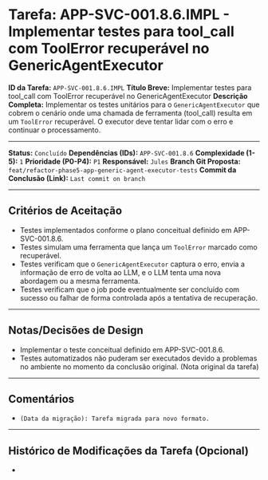# Tarefa: APP-SVC-001.8.6.IMPL - Implementar testes para tool_call com ToolError recuperável no GenericAgentExecutor

**ID da Tarefa:** `APP-SVC-001.8.6.IMPL`
**Título Breve:** Implementar testes para tool_call com ToolError recuperável no GenericAgentExecutor
**Descrição Completa:**
Implementar os testes unitários para o `GenericAgentExecutor` que cobrem o cenário onde uma chamada de ferramenta (tool_call) resulta em um `ToolError` recuperável. O executor deve tentar lidar com o erro e continuar o processamento.

---

**Status:** `Concluído`
**Dependências (IDs):** `APP-SVC-001.8.6`
**Complexidade (1-5):** `1`
**Prioridade (P0-P4):** `P1`
**Responsável:** `Jules`
**Branch Git Proposta:** `feat/refactor-phase5-app-generic-agent-executor-tests`
**Commit da Conclusão (Link):** `Last commit on branch`

---

## Critérios de Aceitação
- Testes implementados conforme o plano conceitual definido em APP-SVC-001.8.6.
- Testes simulam uma ferramenta que lança um `ToolError` marcado como recuperável.
- Testes verificam que o `GenericAgentExecutor` captura o erro, envia a informação de erro de volta ao LLM, e o LLM tenta uma nova abordagem ou a mesma ferramenta.
- Testes verificam que o job pode eventualmente ser concluído com sucesso ou falhar de forma controlada após a tentativa de recuperação.

---

## Notas/Decisões de Design
- Implementar o teste conceitual definido em APP-SVC-001.8.6.
- Testes automatizados não puderam ser executados devido a problemas no ambiente no momento da conclusão original. (Nota original da tarefa)

---

## Comentários
- `(Data da migração): Tarefa migrada para novo formato.`

---

## Histórico de Modificações da Tarefa (Opcional)
-
